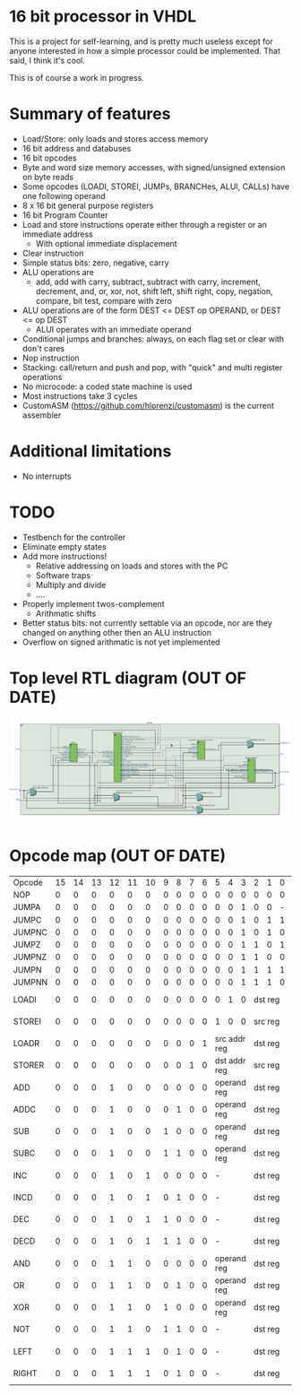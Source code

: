 # 16 bit processor in VHDL

This is a project for self-learning, and is pretty much useless except for
anyone interested in how a simple processor could be implemented.  That
said, I think it's cool.

This is of course a work in progress.

# Summary of features

* Load/Store: only loads and stores access memory
* 16 bit address and databuses
* 16 bit opcodes
* Byte and word size memory accesses, with signed/unsigned extension on byte reads
* Some opcodes (LOADI, STOREI, JUMPs, BRANCHes, ALUI, CALLs) have one following operand
* 8 x 16 bit general purpose registers
* 16 bit Program Counter
* Load and store instructions operate either through a register or an immediate address
  - With optional immediate displacement
* Clear instruction
* Simple status bits: zero, negative, carry
* ALU operations are
  - add, add with carry, subtract, subtract with carry, increment, decrement, and, or, xor, not, shift left, shift right, copy, negation, compare, bit test, compare with zero
* ALU operations are of the form DEST <= DEST op OPERAND, or DEST <= op DEST
  - ALUI operates with an immediate operand
* Conditional jumps and branches: always, on each flag set or clear with don't cares
* Nop instruction
* Stacking: call/return and push and pop, with "quick" and multi register operations
* No microcode: a coded state machine is used
* Most instructions take 3 cycles
* CustomASM (https://github.com/hlorenzi/customasm) is the current assembler

# Additional limitations

* No interrupts

# TODO

* Testbench for the controller
* Eliminate empty states
* Add more instructions!
  - Relative addressing on loads and stores with the PC
  - Software traps
  - Multiply and divide
  - ....
* Properly implement twos-complement
  - Arithmatic shifts
* Better status bits: not currently settable via an opcode, nor are they changed on anything other then an ALU instruction
* Overflow on signed arithmatic is not yet implemented

# Top level RTL diagram (OUT OF DATE)

![Top level RTL](docs/toplevel.png "Top level RTL")

# Opcode map (OUT OF DATE)

<table>
<tr>
<td width='10%'>Opcode</td>
<td width='5%'>15</td>
<td width='5%'>14</td>
<td width='5%'>13</td>
<td width='5%'>12</td>
<td width='5%'>11</td>
<td width='5%'>10</td>
<td width='5%'>9</td>
<td width='5%'>8</td>
<td width='5%'>7</td>
<td width='5%'>6</td>
<td width='5%'>5</td>
<td width='5%'>4</td>
<td width='5%'>3</td>
<td width='5%'>2</td>
<td width='5%'>1</td>
<td width='5%'>0</td>
<td width='10%'>Hex</td>
</tr>
<tr>
<td>NOP</td>
<td>0</td>
<td>0</td>
<td>0</td>
<td>0</td>
<td>0</td>
<td>0</td>
<td>0</td>
<td>0</td>
<td>0</td>
<td>0</td>
<td>0</td>
<td>0</td>
<td>0</td>
<td>0</td>
<td>0</td>
<td>0</td>
<td>0000</td>
</tr>
<tr>
<td>JUMPA</td>
<td>0</td>
<td>0</td>
<td>0</td>
<td>0</td>
<td>0</td>
<td>0</td>
<td>0</td>
<td>0</td>
<td>0</td>
<td>0</td>
<td>0</td>
<td>0</td>
<td>1</td>
<td>0</td>
<td>0</td>
<td>-</td>
<td>0008</td>
</tr>
<tr>
<td>JUMPC</td>
<td>0</td>
<td>0</td>
<td>0</td>
<td>0</td>
<td>0</td>
<td>0</td>
<td>0</td>
<td>0</td>
<td>0</td>
<td>0</td>
<td>0</td>
<td>0</td>
<td>1</td>
<td>0</td>
<td>1</td>
<td>1</td>
<td>000b</td>
</tr>
<tr>
<td>JUMPNC</td>
<td>0</td>
<td>0</td>
<td>0</td>
<td>0</td>
<td>0</td>
<td>0</td>
<td>0</td>
<td>0</td>
<td>0</td>
<td>0</td>
<td>0</td>
<td>0</td>
<td>1</td>
<td>0</td>
<td>1</td>
<td>0</td>
<td>000a</td>
</tr>
<tr>
<td>JUMPZ</td>
<td>0</td>
<td>0</td>
<td>0</td>
<td>0</td>
<td>0</td>
<td>0</td>
<td>0</td>
<td>0</td>
<td>0</td>
<td>0</td>
<td>0</td>
<td>0</td>
<td>1</td>
<td>1</td>
<td>0</td>
<td>1</td>
<td>000d</td>
</tr>
<tr>
<td>JUMPNZ</td>
<td>0</td>
<td>0</td>
<td>0</td>
<td>0</td>
<td>0</td>
<td>0</td>
<td>0</td>
<td>0</td>
<td>0</td>
<td>0</td>
<td>0</td>
<td>0</td>
<td>1</td>
<td>1</td>
<td>0</td>
<td>0</td>
<td>000c</td>
</tr>
<tr>
<td>JUMPN</td>
<td>0</td>
<td>0</td>
<td>0</td>
<td>0</td>
<td>0</td>
<td>0</td>
<td>0</td>
<td>0</td>
<td>0</td>
<td>0</td>
<td>0</td>
<td>0</td>
<td>1</td>
<td>1</td>
<td>1</td>
<td>1</td>
<td>000f</td>
</tr>
<tr>
<td>JUMPNN</td>
<td>0</td>
<td>0</td>
<td>0</td>
<td>0</td>
<td>0</td>
<td>0</td>
<td>0</td>
<td>0</td>
<td>0</td>
<td>0</td>
<td>0</td>
<td>0</td>
<td>1</td>
<td>1</td>
<td>1</td>
<td>0</td>
<td>000e</td>
</tr>
<tr>
<td>LOADI</td>
<td>0</td>
<td>0</td>
<td>0</td>
<td>0</td>
<td>0</td>
<td>0</td>
<td>0</td>
<td>0</td>
<td>0</td>
<td>0</td>
<td>0</td>
<td>1</td>
<td>0</td>
<td colspan='3'>dst reg</td>
<td>0010-0017</td>
</tr>
<tr>
<td>STOREI</td>
<td>0</td>
<td>0</td>
<td>0</td>
<td>0</td>
<td>0</td>
<td>0</td>
<td>0</td>
<td>0</td>
<td>0</td>
<td>0</td>
<td>1</td>
<td>0</td>
<td>0</td>
<td colspan='3'>src reg</td>
<td>0020-0027</td>
</tr>
<tr>
<td>LOADR</td>
<td>0</td>
<td>0</td>
<td>0</td>
<td>0</td>
<td>0</td>
<td>0</td>
<td>0</td>
<td>0</td>
<td>0</td>
<td>1</td>
<td colspan='3'>src addr reg</td>
<td colspan='3'>dst reg</td>
<td>0040-007f</td>
</tr>
<tr>
<td>STORER</td>
<td>0</td>
<td>0</td>
<td>0</td>
<td>0</td>
<td>0</td>
<td>0</td>
<td>0</td>
<td>0</td>
<td>1</td>
<td>0</td>
<td colspan='3'>dst addr reg</td>
<td colspan='3'>src reg</td>
<td>0080-00bf</td>
</tr>
<tr>
<td>ADD</td>
<td>0</td>
<td>0</td>
<td>0</td>
<td>1</td>
<td>0</td>
<td>0</td>
<td>0</td>
<td>0</td>
<td>0</td>
<td>0</td>
<td colspan='3'>operand reg</td>
<td colspan='3'>dst reg</td>
<td>1000-103f</td>
</tr>
<tr>
<td>ADDC</td>
<td>0</td>
<td>0</td>
<td>0</td>
<td>1</td>
<td>0</td>
<td>0</td>
<td>0</td>
<td>1</td>
<td>0</td>
<td>0</td>
<td colspan='3'>operand reg</td>
<td colspan='3'>dst reg</td>
<td>1100-113f</td>
</tr>
<tr>
<td>SUB</td>
<td>0</td>
<td>0</td>
<td>0</td>
<td>1</td>
<td>0</td>
<td>0</td>
<td>1</td>
<td>0</td>
<td>0</td>
<td>0</td>
<td colspan='3'>operand reg</td>
<td colspan='3'>dst reg</td>
<td>1200-123f</td>
</tr>
<tr>
<td>SUBC</td>
<td>0</td>
<td>0</td>
<td>0</td>
<td>1</td>
<td>0</td>
<td>0</td>
<td>1</td>
<td>1</td>
<td>0</td>
<td>0</td>
<td colspan='3'>operand reg</td>
<td colspan='3'>dst reg</td>
<td>1300-133f</td>
</tr>
<tr>
<td>INC</td>
<td>0</td>
<td>0</td>
<td>0</td>
<td>1</td>
<td>0</td>
<td>1</td>
<td>0</td>
<td>0</td>
<td>0</td>
<td>0</td>
<td colspan='3'>-</td>
<td colspan='3'>dst reg</td>
<td>1400-143f</td>
</tr>
<tr>
<td>INCD</td>
<td>0</td>
<td>0</td>
<td>0</td>
<td>1</td>
<td>0</td>
<td>1</td>
<td>0</td>
<td>1</td>
<td>0</td>
<td>0</td>
<td colspan='3'>-</td>
<td colspan='3'>dst reg</td>
<td>1500-153f</td>
</tr>
<tr>
<td>DEC</td>
<td>0</td>
<td>0</td>
<td>0</td>
<td>1</td>
<td>0</td>
<td>1</td>
<td>1</td>
<td>0</td>
<td>0</td>
<td>0</td>
<td colspan='3'>-</td>
<td colspan='3'>dst reg</td>
<td>1600-163f</td>
</tr>
<tr>
<td>DECD</td>
<td>0</td>
<td>0</td>
<td>0</td>
<td>1</td>
<td>0</td>
<td>1</td>
<td>1</td>
<td>1</td>
<td>0</td>
<td>0</td>
<td colspan='3'>-</td>
<td colspan='3'>dst reg</td>
<td>1700-173f</td>
</tr>
<tr>
<td>AND</td>
<td>0</td>
<td>0</td>
<td>0</td>
<td>1</td>
<td>1</td>
<td>0</td>
<td>0</td>
<td>0</td>
<td>0</td>
<td>0</td>
<td colspan='3'>operand reg</td>
<td colspan='3'>dst reg</td>
<td>1800-183f</td>
</tr>
<tr>
<td>OR</td>
<td>0</td>
<td>0</td>
<td>0</td>
<td>1</td>
<td>1</td>
<td>0</td>
<td>0</td>
<td>1</td>
<td>0</td>
<td>0</td>
<td colspan='3'>operand reg</td>
<td colspan='3'>dst reg</td>
<td>1900-193f</td>
</tr>
<tr>
<td>XOR</td>
<td>0</td>
<td>0</td>
<td>0</td>
<td>1</td>
<td>1</td>
<td>0</td>
<td>1</td>
<td>0</td>
<td>0</td>
<td>0</td>
<td colspan='3'>operand reg</td>
<td colspan='3'>dst reg</td>
<td>1a00-1a3f</td>
</tr>
<tr>
<td>NOT</td>
<td>0</td>
<td>0</td>
<td>0</td>
<td>1</td>
<td>1</td>
<td>0</td>
<td>1</td>
<td>1</td>
<td>0</td>
<td>0</td>
<td colspan='3'>-</td>
<td colspan='3'>dst reg</td>
<td>1b00-1b3f</td>
</tr>
<tr>
<td>LEFT</td>
<td>0</td>
<td>0</td>
<td>0</td>
<td>1</td>
<td>1</td>
<td>1</td>
<td>0</td>
<td>1</td>
<td>0</td>
<td>0</td>
<td colspan='3'>-</td>
<td colspan='3'>dst reg</td>
<td>1c00-1c3f</td>
</tr>
<tr>
<td>RIGHT</td>
<td>0</td>
<td>0</td>
<td>0</td>
<td>1</td>
<td>1</td>
<td>1</td>
<td>0</td>
<td>1</td>
<td>0</td>
<td>0</td>
<td colspan='3'>-</td>
<td colspan='3'>dst reg</td>
<td>1d00-1d3f</td>
</tr>
</table>
